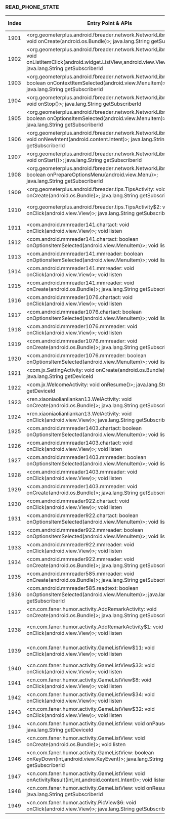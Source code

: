 ### READ_PHONE_STATE
| Index | Entry Point & APIs | Screen shot | Resource id | Label |
| ------------- | ------------- | ------------- |-------------|-------------|
| 1901 | <org.geometerplus.android.fbreader.network.NetworkLibraryActivity: void onCreate(android.os.Bundle)>; java.lang.String getSubscriberId | ![](D:\COSMOS\output\py\Drebin\VirusShare_Android_20130506\VirusShare_414129447dc449cf211242933fe544b6\org.geometerplus.android.fbreader.network.NetworkLibraryActivity.png) |  | |
| 1902 | <org.geometerplus.android.fbreader.network.NetworkLibraryActivity: void onListItemClick(android.widget.ListView,android.view.View,int,long)>; java.lang.String getSubscriberId | ![](D:\COSMOS\output\py\Drebin\VirusShare_Android_20130506\VirusShare_ec98ce98f0ad1f53a44d11ff99e41a21\org.geometerplus.android.fbreader.network.NetworkLibraryActivity.png) |  | |
| 1903 | <org.geometerplus.android.fbreader.network.NetworkLibraryActivity: boolean onContextItemSelected(android.view.MenuItem)>; java.lang.String getSubscriberId | ![](D:\COSMOS\output\py\Drebin\VirusShare_Android_20130506\VirusShare_ec98ce98f0ad1f53a44d11ff99e41a21\org.geometerplus.android.fbreader.network.NetworkLibraryActivity.png) |  | |
| 1904 | <org.geometerplus.android.fbreader.network.NetworkLibraryActivity: void onStop()>; java.lang.String getSubscriberId | ![](D:\COSMOS\output\py\Drebin\VirusShare_Android_20130506\VirusShare_414129447dc449cf211242933fe544b6\org.geometerplus.android.fbreader.network.NetworkLibraryActivity.png) |  | |
| 1905 | <org.geometerplus.android.fbreader.network.NetworkLibraryActivity: boolean onOptionsItemSelected(android.view.MenuItem)>; java.lang.String getSubscriberId | ![](D:\COSMOS\output\py\Drebin\VirusShare_Android_20130506\VirusShare_ec98ce98f0ad1f53a44d11ff99e41a21\org.geometerplus.android.fbreader.network.NetworkLibraryActivity.png) |  | |
| 1906 | <org.geometerplus.android.fbreader.network.NetworkLibraryActivity: void onNewIntent(android.content.Intent)>; java.lang.String getSubscriberId | ![](D:\COSMOS\output\py\Drebin\VirusShare_Android_20130506\VirusShare_414129447dc449cf211242933fe544b6\org.geometerplus.android.fbreader.network.NetworkLibraryActivity.png) |  | |
| 1907 | <org.geometerplus.android.fbreader.network.NetworkLibraryActivity: void onStart()>; java.lang.String getSubscriberId | ![](D:\COSMOS\output\py\Drebin\VirusShare_Android_20130506\VirusShare_414129447dc449cf211242933fe544b6\org.geometerplus.android.fbreader.network.NetworkLibraryActivity.png) |  | |
| 1908 | <org.geometerplus.android.fbreader.network.NetworkLibraryActivity: boolean onPrepareOptionsMenu(android.view.Menu)>; java.lang.String getSubscriberId | ![](D:\COSMOS\output\py\Drebin\VirusShare_Android_20130506\VirusShare_414129447dc449cf211242933fe544b6\org.geometerplus.android.fbreader.network.NetworkLibraryActivity.png) |  | |
| 1909 | <org.geometerplus.android.fbreader.tips.TipsActivity: void onCreate(android.os.Bundle)>; java.lang.String getSubscriberId | ![](D:\COSMOS\output\py\Drebin\VirusShare_Android_20130506\VirusShare_414129447dc449cf211242933fe544b6\org.geometerplus.android.fbreader.tips.TipsActivity.png) |  | |
| 1910 | <org.geometerplus.android.fbreader.tips.TipsActivity$2: void onClick(android.view.View)>; java.lang.String getSubscriberId | ![](D:\COSMOS\output\py\Drebin\VirusShare_Android_20130506\VirusShare_414129447dc449cf211242933fe544b6\org.geometerplus.android.fbreader.tips.TipsActivity.png) | {'2131165301': <sensitive_component.SensitiveComponent.SensitiveView object at 0x000001C6AD2B5F98>} | |
| 1911 | <com.android.mmreader141.chartact: void onClick(android.view.View)>; void listen | ![](D:\COSMOS\output\py\Drebin\VirusShare_Android_20130506\VirusShare_4157c5bacb18c846e21e9238836e91e5\com.android.mmreader141.chartact.png) |  | |
| 1912 | <com.android.mmreader141.chartact: boolean onOptionsItemSelected(android.view.MenuItem)>; void listen | ![](D:\COSMOS\output\py\Drebin\VirusShare_Android_20130506\VirusShare_4157c5bacb18c846e21e9238836e91e5\com.android.mmreader141.chartact.png) |  | |
| 1913 | <com.android.mmreader141.mmreader: boolean onOptionsItemSelected(android.view.MenuItem)>; void listen | ![](D:\COSMOS\output\py\Drebin\VirusShare_Android_20130506\VirusShare_4157c5bacb18c846e21e9238836e91e5\com.android.mmreader141.mmreader.png) |  | |
| 1914 | <com.android.mmreader141.mmreader: void onClick(android.view.View)>; void listen | ![](D:\COSMOS\output\py\Drebin\VirusShare_Android_20130506\VirusShare_4157c5bacb18c846e21e9238836e91e5\com.android.mmreader141.mmreader.png) |  | |
| 1915 | <com.android.mmreader141.mmreader: void onCreate(android.os.Bundle)>; java.lang.String getSubscriberId | ![](D:\COSMOS\output\py\Drebin\VirusShare_Android_20130506\VirusShare_4157c5bacb18c846e21e9238836e91e5\com.android.mmreader141.mmreader.png) |  | |
| 1916 | <com.android.mmreader1076.chartact: void onClick(android.view.View)>; void listen | ![](D:\COSMOS\output\py\Drebin\VirusShare_Android_20130506\VirusShare_417b325b6b9555c7b29c23883f354b19\com.android.mmreader1076.chartact.png) |  | |
| 1917 | <com.android.mmreader1076.chartact: boolean onOptionsItemSelected(android.view.MenuItem)>; void listen | ![](D:\COSMOS\output\py\Drebin\VirusShare_Android_20130506\VirusShare_417b325b6b9555c7b29c23883f354b19\com.android.mmreader1076.chartact.png) |  | |
| 1918 | <com.android.mmreader1076.mmreader: void onClick(android.view.View)>; void listen | ![](D:\COSMOS\output\py\Drebin\VirusShare_Android_20130506\VirusShare_417b325b6b9555c7b29c23883f354b19\com.android.mmreader1076.mmreader.png) |  | |
| 1919 | <com.android.mmreader1076.mmreader: void onCreate(android.os.Bundle)>; java.lang.String getSubscriberId | ![](D:\COSMOS\output\py\Drebin\VirusShare_Android_20130506\VirusShare_cc23c183fd24bfa4637118824fa213f3\com.android.mmreader1076.mmreader.png) |  | |
| 1920 | <com.android.mmreader1076.mmreader: boolean onOptionsItemSelected(android.view.MenuItem)>; void listen | ![](D:\COSMOS\output\py\Drebin\VirusShare_Android_20130506\VirusShare_417b325b6b9555c7b29c23883f354b19\com.android.mmreader1076.mmreader.png) |  | |
| 1921 | <com.jx.SettingActivity: void onCreate(android.os.Bundle)>; java.lang.String getDeviceId | ![](D:\COSMOS\output\py\Drebin\VirusShare_Android_20130506\VirusShare_a8a78040467baac5d26b0d5e7d97705b\com.jx.SettingActivity.png) |  | |
| 1922 | <com.jx.WelcomeActivity: void onResume()>; java.lang.String getDeviceId | ![](D:\COSMOS\output\py\Drebin\VirusShare_Android_20130506\VirusShare_a8a78040467baac5d26b0d5e7d97705b\com.jx.WelcomeActivity.png) |  | |
| 1923 | <ren.xiaoniaolianliankan13.WelActivity: void onCreate(android.os.Bundle)>; java.lang.String getSubscriberId | ![](D:\COSMOS\output\py\Drebin\VirusShare_Android_20130506\VirusShare_41d88c95418829df82aa8997b488010b\ren.xiaoniaolianliankan13.WelActivity.png) |  | |
| 1924 | <ren.xiaoniaolianliankan13.WelActivity: void onClick(android.view.View)>; java.lang.String getSubscriberId | ![](D:\COSMOS\output\py\Drebin\VirusShare_Android_20130506\VirusShare_41d88c95418829df82aa8997b488010b\ren.xiaoniaolianliankan13.WelActivity.png) |  | |
| 1925 | <com.android.mmreader1403.chartact: boolean onOptionsItemSelected(android.view.MenuItem)>; void listen | ![](D:\COSMOS\output\py\Drebin\VirusShare_Android_20130506\VirusShare_421519b93b825cf85d66f11de4cf8657\com.android.mmreader1403.chartact.png) |  | |
| 1926 | <com.android.mmreader1403.chartact: void onClick(android.view.View)>; void listen | ![](D:\COSMOS\output\py\Drebin\VirusShare_Android_20130506\VirusShare_421519b93b825cf85d66f11de4cf8657\com.android.mmreader1403.chartact.png) |  | |
| 1927 | <com.android.mmreader1403.mmreader: boolean onOptionsItemSelected(android.view.MenuItem)>; void listen | ![](D:\COSMOS\output\py\Drebin\VirusShare_Android_20130506\VirusShare_421519b93b825cf85d66f11de4cf8657\com.android.mmreader1403.mmreader.png) |  | |
| 1928 | <com.android.mmreader1403.mmreader: void onClick(android.view.View)>; void listen | ![](D:\COSMOS\output\py\Drebin\VirusShare_Android_20130506\VirusShare_421519b93b825cf85d66f11de4cf8657\com.android.mmreader1403.mmreader.png) |  | |
| 1929 | <com.android.mmreader1403.mmreader: void onCreate(android.os.Bundle)>; java.lang.String getSubscriberId | ![](D:\COSMOS\output\py\Drebin\VirusShare_Android_20130506\VirusShare_421519b93b825cf85d66f11de4cf8657\com.android.mmreader1403.mmreader.png) |  | |
| 1930 | <com.android.mmreader922.chartact: void onClick(android.view.View)>; void listen | ![](D:\COSMOS\output\py\Drebin\VirusShare_Android_20130506\VirusShare_42240cf968e2ce0ae77271cf38fda4db\com.android.mmreader922.chartact.png) |  | |
| 1931 | <com.android.mmreader922.chartact: boolean onOptionsItemSelected(android.view.MenuItem)>; void listen | ![](D:\COSMOS\output\py\Drebin\VirusShare_Android_20130506\VirusShare_42240cf968e2ce0ae77271cf38fda4db\com.android.mmreader922.chartact.png) |  | |
| 1932 | <com.android.mmreader922.mmreader: boolean onOptionsItemSelected(android.view.MenuItem)>; void listen | ![](D:\COSMOS\output\py\Drebin\VirusShare_Android_20130506\VirusShare_42240cf968e2ce0ae77271cf38fda4db\com.android.mmreader922.mmreader.png) |  | |
| 1933 | <com.android.mmreader922.mmreader: void onClick(android.view.View)>; void listen | ![](D:\COSMOS\output\py\Drebin\VirusShare_Android_20130506\VirusShare_42240cf968e2ce0ae77271cf38fda4db\com.android.mmreader922.mmreader.png) |  | |
| 1934 | <com.android.mmreader922.mmreader: void onCreate(android.os.Bundle)>; java.lang.String getSubscriberId | ![](D:\COSMOS\output\py\Drebin\VirusShare_Android_20130506\VirusShare_42240cf968e2ce0ae77271cf38fda4db\com.android.mmreader922.mmreader.png) |  | |
| 1935 | <com.android.mmreader585.mmreader: void onCreate(android.os.Bundle)>; java.lang.String getSubscriberId | ![](D:\COSMOS\output\py\Drebin\VirusShare_Android_20130506\VirusShare_f2342e0f9a2ee1efcfc0bf8fb06888aa\com.android.mmreader585.mmreader.png) |  | |
| 1936 | <com.android.mmreader585.readtext: boolean onOptionsItemSelected(android.view.MenuItem)>; java.lang.String getSubscriberId | ![](D:\COSMOS\output\py\Drebin\VirusShare_Android_20130506\VirusShare_422d75f17a550ea7ccf448a0a8e42f0b\com.android.mmreader585.readtext.png) |  | |
| 1937 | <cn.com.faner.humor.activity.AddRemarkActivity: void onCreate(android.os.Bundle)>; java.lang.String getSubscriberId | ![](D:\COSMOS\output\py\Drebin\VirusShare_Android_20130506\VirusShare_425b6c8c99f87e8d8338a2d3b8781baf\cn.com.faner.humor.activity.AddRemarkActivity.png) |  | |
| 1938 | <cn.com.faner.humor.activity.AddRemarkActivity$1: void onClick(android.view.View)>; void listen | ![](D:\COSMOS\output\py\Drebin\VirusShare_Android_20130506\VirusShare_425b6c8c99f87e8d8338a2d3b8781baf\cn.com.faner.humor.activity.AddRemarkActivity.png) | {'2131230729': <sensitive_component.SensitiveComponent.SensitiveView object at 0x000001C6ACFB4B38>} | |
| 1939 | <cn.com.faner.humor.activity.GameListView$11: void onClick(android.view.View)>; void listen | ![](D:\COSMOS\output\py\Drebin\VirusShare_Android_20130506\VirusShare_425b6c8c99f87e8d8338a2d3b8781baf\cn.com.faner.humor.activity.GameListView.png) | {'2131230797': <sensitive_component.SensitiveComponent.SensitiveView object at 0x000001C6AD782CF8>} | |
| 1940 | <cn.com.faner.humor.activity.GameListView$33: void onClick(android.view.View)>; void listen | ![](D:\COSMOS\output\py\Drebin\VirusShare_Android_20130506\VirusShare_425b6c8c99f87e8d8338a2d3b8781baf\cn.com.faner.humor.activity.GameListView.png) |  | |
| 1941 | <cn.com.faner.humor.activity.GameListView$8: void onClick(android.view.View)>; void listen | ![](D:\COSMOS\output\py\Drebin\VirusShare_Android_20130506\VirusShare_425b6c8c99f87e8d8338a2d3b8781baf\cn.com.faner.humor.activity.GameListView.png) |  | |
| 1942 | <cn.com.faner.humor.activity.GameListView$34: void onClick(android.view.View)>; void listen | ![](D:\COSMOS\output\py\Drebin\VirusShare_Android_20130506\VirusShare_425b6c8c99f87e8d8338a2d3b8781baf\cn.com.faner.humor.activity.GameListView.png) |  | |
| 1943 | <cn.com.faner.humor.activity.GameListView$32: void onClick(android.view.View)>; void listen | ![](D:\COSMOS\output\py\Drebin\VirusShare_Android_20130506\VirusShare_425b6c8c99f87e8d8338a2d3b8781baf\cn.com.faner.humor.activity.GameListView.png) |  | |
| 1944 | <cn.com.faner.humor.activity.GameListView: void onPause()>; java.lang.String getDeviceId | ![](D:\COSMOS\output\py\Drebin\VirusShare_Android_20130506\VirusShare_425b6c8c99f87e8d8338a2d3b8781baf\cn.com.faner.humor.activity.GameListView.png) |  | |
| 1945 | <cn.com.faner.humor.activity.GameListView: void onCreate(android.os.Bundle)>; void listen | ![](D:\COSMOS\output\py\Drebin\VirusShare_Android_20130506\VirusShare_425b6c8c99f87e8d8338a2d3b8781baf\cn.com.faner.humor.activity.GameListView.png) |  | |
| 1946 | <cn.com.faner.humor.activity.GameListView: boolean onKeyDown(int,android.view.KeyEvent)>; java.lang.String getSubscriberId | ![](D:\COSMOS\output\py\Drebin\VirusShare_Android_20130506\VirusShare_425b6c8c99f87e8d8338a2d3b8781baf\cn.com.faner.humor.activity.GameListView.png) |  | |
| 1947 | <cn.com.faner.humor.activity.GameListView: void onActivityResult(int,int,android.content.Intent)>; void listen | ![](D:\COSMOS\output\py\Drebin\VirusShare_Android_20130506\VirusShare_425b6c8c99f87e8d8338a2d3b8781baf\cn.com.faner.humor.activity.GameListView.png) |  | |
| 1948 | <cn.com.faner.humor.activity.GameListView: void onResume()>; java.lang.String getSubscriberId | ![](D:\COSMOS\output\py\Drebin\VirusShare_Android_20130506\VirusShare_425b6c8c99f87e8d8338a2d3b8781baf\cn.com.faner.humor.activity.GameListView.png) |  | |
| 1949 | <cn.com.faner.humor.activity.PicView$6: void onClick(android.view.View)>; java.lang.String getSubscriberId | ![](D:\COSMOS\output\py\Drebin\VirusShare_Android_20130506\VirusShare_425b6c8c99f87e8d8338a2d3b8781baf\cn.com.faner.humor.activity.PicView.png) |  | |

